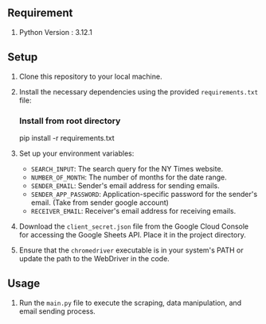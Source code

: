 
## Requirement 

1. Python Version : 3.12.1

## Setup

1. Clone this repository to your local machine.

2. Install the necessary dependencies using the provided `requirements.txt` file:
   ### Install from root directory
    pip install -r requirements.txt 

3. Set up your environment variables:

   - `SEARCH_INPUT`: The search query for the NY Times website.
   - `NUMBER_OF_MONTH`: The number of months for the date range.
   - `SENDER_EMAIL`: Sender's email address for sending emails.
   - `SENDER_APP_PASSWORD`: Application-specific password for the sender's email. (Take from sender google account)
   - `RECEIVER_EMAIL`: Receiver's email address for receiving emails.

4. Download the `client_secret.json` file from the Google Cloud Console for accessing the Google Sheets API. Place it in the project directory.

5. Ensure that the `chromedriver` executable is in your system's PATH or update the path to the WebDriver in the code.

## Usage

1. Run the `main.py` file to execute the scraping, data manipulation, and email sending process.

